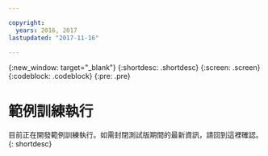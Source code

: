 ```yaml
---

copyright:
  years: 2016, 2017
lastupdated: "2017-11-16"

---
```

{:new_window: target="_blank"}
{:shortdesc: .shortdesc}
{:screen: .screen}
{:codeblock: .codeblock}
{:pre: .pre}

# 範例訓練執行

目前正在開發範例訓練執行。如需封閉測試版期間的最新資訊，請回到這裡確認。
{: shortdesc}
